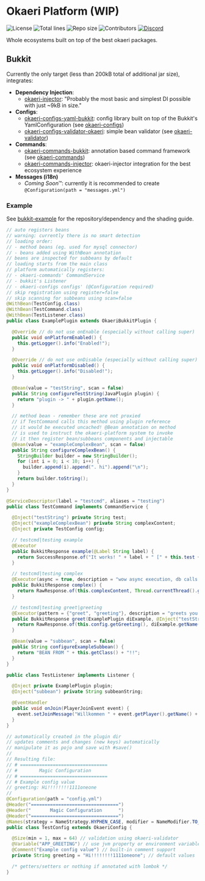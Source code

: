 # Okaeri Platform (WIP)

![License](https://img.shields.io/github/license/OkaeriPoland/okaeri-platform)
![Total lines](https://img.shields.io/tokei/lines/github/OkaeriPoland/okaeri-platform)
![Repo size](https://img.shields.io/github/repo-size/OkaeriPoland/okaeri-platform)
![Contributors](https://img.shields.io/github/contributors/OkaeriPoland/okaeri-platform)
[![Discord](https://img.shields.io/discord/589089838200913930)](https://discord.gg/hASN5eX)

Whole ecosystems built on top of the best okaeri packages.

## Bukkit

Currently the only target (less than 200kB total of additional jar size), integrates:

- **Dependency Injection**:
  - [okaeri-injector](https://github.com/OkaeriPoland/okaeri-injector): "Probably the most basic and simplest DI possible with just ~9kB in size."
- **Configs**:
  - [okaeri-configs-yaml-bukkit](https://github.com/OkaeriPoland/okaeri-configs/tree/master/yaml-bukkit): config library built on top of the Bukkit's YamlConfiguration (see [okaeri-configs](https://github.com/OkaeriPoland/okaeri-configs))
  - [okaeri-configs-validator-okaeri](https://github.com/OkaeriPoland/okaeri-configs/tree/master/validator-okaeri): simple bean validator (see [okaeri-validator](https://github.com/OkaeriPoland/okaeri-validator))
- **Commands**:
  - [okaeri-commands-bukkit](https://github.com/OkaeriPoland/okaeri-commands/tree/master/bukkit): annotation based command framework (see [okaeri-commands](https://github.com/OkaeriPoland/okaeri-commands))
  - [okaeri-commands-injector](https://github.com/OkaeriPoland/okaeri-commands/tree/master/injector): okaeri-injector integration for the best ecosystem experience
- **Messages (i18n)**
  - *Coming Soon*™: currently it is recommended to create `@Configuration(path = "messages.yml")`

### Example

See [bukkit-example](https://github.com/OkaeriPoland/okaeri-platform/tree/master/bukkit-example) for the repository/dependency and the shading guide.

```java
// auto registers beans
// warning: currently there is no smart detection
// loading order:
// - method beans (eg. used for mysql connector)
// - beans added using WithBean annotation
// beans are inspected for subbeans by default
// loading starts from the main class
// platform automatically registers:
// - okaeri-commands' CommandService
// - bukkit's Listener
// - okaeri-configs configs' (@Configuration required)
// skip registration using register=false
// skip scanning for subbeans using scan=false
@WithBean(TestConfig.class)
@WithBean(TestCommand.class)
@WithBean(TestListener.class)
public class ExamplePlugin extends OkaeriBukkitPlugin {

  @Override // do not use onEnable (especially without calling super)
  public void onPlatformEnabled() {
    this.getLogger().info("Enabled!");
  }

  @Override // do not use onDisable (especially without calling super)
  public void onPlatformDisabled() {
    this.getLogger().info("Disabled!");
  }

  @Bean(value = "testString", scan = false)
  public String configureTestString(JavaPlugin plugin) {
    return "plugin -> " + plugin.getName();
  }

  // method bean - remember these are not proxied
  // if TestCommand calls this method using plugin reference
  // it would be executed uncached! @Bean annotation on method
  // is used to instruct the okaeri-platform system to invoke
  // it then register bean/subbeans components and injectable
  @Bean(value = "exampleComplexBean", scan = false)
  public String configureComplexBean() {
    StringBuilder builder = new StringBuilder();
    for (int i = 0; i < 10; i++) {
      builder.append(i).append(". hi").append("\n");
    }
    return builder.toString();
  }
}
```

```java
@ServiceDescriptor(label = "testcmd", aliases = "testing")
public class TestCommand implements CommandService {

  @Inject("testString") private String test;
  @Inject("exampleComplexBean") private String complexContent;
  @Inject private TestConfig config;

  // testcmd|testing example
  @Executor
  public BukkitResponse example(@Label String label) {
    return SuccessResponse.of("It works! " + label + " [" + this.test + "]");
  }

  // testcmd|testing complex
  @Executor(async = true, description = "wow async execution, db calls go brrr")
  public BukkitResponse complex() {
    return RawResponse.of(this.complexContent, Thread.currentThread().getName());
  }

  // testcmd|testing greet|greeting
  @Executor(pattern = {"greet", "greeting"}, description = "greets you :O")
  public BukkitResponse greet(ExamplePlugin diExample, @Inject("testString") String namedDiExample) {
    return RawResponse.of(this.config.getGreeting(), diExample.getName(), namedDiExample);
  }

  @Bean(value = "subbean", scan = false)
  public String configureExampleSubbean() {
    return "BEAN FROM " + this.getClass() + "!!";
  }
}
```

```java
public class TestListener implements Listener {

  @Inject private ExamplePlugin plugin;
  @Inject("subbean") private String subbeanString;

  @EventHandler
  public void onJoin(PlayerJoinEvent event) {
    event.setJoinMessage("Willkommen " + event.getPlayer().getName() + "! " + this.plugin.getName() + " is working!\n" + this.subbeanString);
  }
}
```

```java
// automatically created in the plugin dir
// updates comments and changes (new keys) automatically
// manipulate it as pojo and save with #save()
//
// Resulting file:
// # ================================
// #        Magic Configuration
// # ================================
// # Example config value
// greeting: Hi!!!!!!!!1111oneone
//
@Configuration(path = "config.yml")
@Header("================================")
@Header("       Magic Configuration      ")
@Header("================================")
@Names(strategy = NameStrategy.HYPHEN_CASE, modifier = NameModifier.TO_LOWER_CASE)
public class TestConfig extends OkaeriConfig {

  @Size(min = 1, max = 64) // validation using okaeri-validator
  @Variable("APP_GREETING") // use jvm property or environment variable if available
  @Comment("Example config value") // built-in comment support
  private String greeting = "Hi!!!!!!!!1111oneone"; // default values

  /* getters/setters or nothing if annotated with lombok */
}
```
